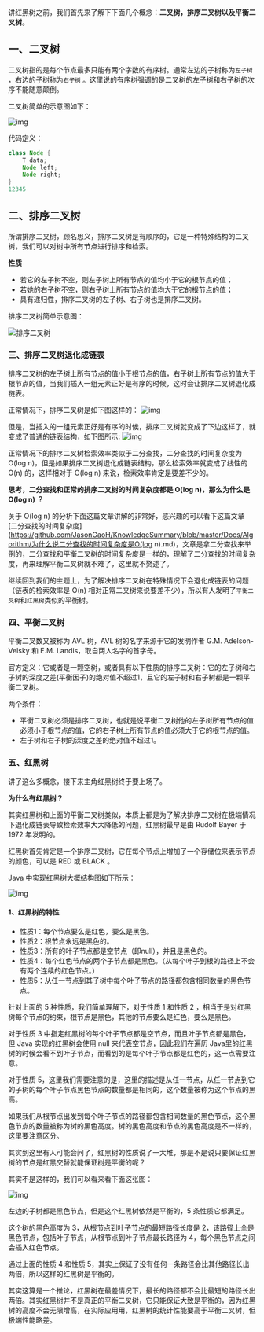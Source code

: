 讲红黑树之前，我们首先来了解下下面几个概念：**二叉树，排序二叉树以及平衡二叉树**。

## 一、二叉树

二叉树指的是每个节点最多只能有两个字数的有序树。通常左边的子树称为`左子树` ，右边的子树称为`右子树` 。这里说的有序树强调的是二叉树的左子树和右子树的次序不能随意颠倒。

二叉树简单的示意图如下：

![img](https://imgconvert.csdnimg.cn/aHR0cHM6Ly9yYXcuZ2l0aHVidXNlcmNvbnRlbnQuY29tL0phc29uR2FvSC9JbWFnZXMvbWFzdGVyL2JpbmFyeV90cmVlX25vZGUucG5n?x-oss-process=image/format,png)

代码定义：

```java
class Node {
    T data;
    Node left;
    Node right;
}
12345
```

## 二、排序二叉树

所谓排序二叉树，顾名思义，排序二叉树是有顺序的，它是一种特殊结构的二叉树，我们可以对树中所有节点进行排序和检索。

**性质**

- 若它的左子树不空，则左子树上所有节点的值均小于它的根节点的值；
- 若她的右子树不空，则右子树上所有节点的值均大于它的根节点的值；
- 具有递归性，排序二叉树的左子树、右子树也是排序二叉树。

排序二叉树简单示意图：

![排序二叉树](https://imgconvert.csdnimg.cn/aHR0cHM6Ly9yYXcuZ2l0aHVidXNlcmNvbnRlbnQuY29tL0phc29uR2FvSC9JbWFnZXMvbWFzdGVyL2JpbmFyeV9zZWFyY2hfdHJlZS5wbmc?x-oss-process=image/format,png)

### 三、排序二叉树退化成链表

排序二叉树的左子树上所有节点的值小于根节点的值，右子树上所有节点的值大于根节点的值，当我们插入一组元素正好是有序的时候，这时会让排序二叉树退化成链表。

正常情况下，排序二叉树是如下图这样的：
![img](https://imgconvert.csdnimg.cn/aHR0cHM6Ly9yYXcuZ2l0aHVidXNlcmNvbnRlbnQuY29tL0phc29uR2FvSC9JbWFnZXMvbWFzdGVyL3JlZF9ibGFja190cmVlX25ld18xNS5wbmc?x-oss-process=image/format,png)

但是，当插入的一组元素正好是有序的时候，排序二叉树就变成了下边这样了，就变成了普通的链表结构，如下图所示:
![img](https://imgconvert.csdnimg.cn/aHR0cHM6Ly9yYXcuZ2l0aHVidXNlcmNvbnRlbnQuY29tL0phc29uR2FvSC9JbWFnZXMvbWFzdGVyL2JpbmFyeV9zZWFyY2hfbGlua190cmVlLnBuZw?x-oss-process=image/format,png)

正常情况下的排序二叉树检索效率类似于二分查找，二分查找的时间复杂度为 O(log n)，但是如果排序二叉树退化成链表结构，那么检索效率就变成了线性的 O(n) 的，这样相对于 O(log n) 来说，检索效率肯定是要差不少的。

**思考，二分查找和正常的排序二叉树的时间复杂度都是 O(log n)，那么为什么是O(log n) ？**

关于 O(log n) 的分析下面这篇文章讲解的非常好，感兴趣的可以看下这篇文章 [二分查找的时间复杂度](https://github.com/JasonGaoH/KnowledgeSummary/blob/master/Docs/Algorithm/为什么说二分查找的时间复杂度是O(log n).md)，文章是拿二分查找来举例的，二分查找和平衡二叉树的时间复杂度是一样的，理解了二分查找的时间复杂度，再来理解平衡二叉树就不难了，这里就不赘述了。

继续回到我们的主题上，为了解决排序二叉树在特殊情况下会退化成链表的问题（链表的检索效率是 O(n) 相对正常二叉树来说要差不少），所以有人发明了`平衡二叉树`和`红黑树`类似的平衡树。

### 四、平衡二叉树

平衡二叉数又被称为 AVL 树，AVL 树的名字来源于它的发明作者 G.M. Adelson-Velsky 和 E.M. Landis，取自两人名字的首字母。

官方定义：它或者是一颗空树，或者具有以下性质的排序二叉树：它的左子树和右子树的深度之差(平衡因子)的绝对值不超过1，且它的左子树和右子树都是一颗平衡二叉树。

两个条件：

- 平衡二叉树必须是排序二叉树，也就是说平衡二叉树他的左子树所有节点的值必须小于根节点的值，它的右子树上所有节点的值必须大于它的根节点的值。
- 左子树和右子树的深度之差的绝对值不超过1。

### 五、红黑树

讲了这么多概念，接下来主角红黑树终于要上场了。

**为什么有红黑树？**

其实红黑树和上面的平衡二叉树类似，本质上都是为了解决排序二叉树在极端情况下退化成链表导致检索效率大大降低的问题，红黑树最早是由 Rudolf Bayer 于 1972 年发明的。

红黑树首先肯定是一个排序二叉树，它在每个节点上增加了一个存储位来表示节点的颜色，可以是 RED 或 BLACK 。

Java 中实现红黑树大概结构图如下所示：

![img](https://imgconvert.csdnimg.cn/aHR0cHM6Ly9yYXcuZ2l0aHVidXNlcmNvbnRlbnQuY29tL0phc29uR2FvSC9JbWFnZXMvbWFzdGVyL3JlZF9ibGFja190cmVlX25ld18xMy5wbmc?x-oss-process=image/format,png)

#### 1、红黑树的特性

- 性质1：每个节点要么是红色，要么是黑色。
- 性质2：根节点永远是黑色的。
- 性质3：所有的叶子节点都是空节点（即null），并且是黑色的。
- 性质4：每个红色节点的两个子节点都是黑色。（从每个叶子到根的路径上不会有两个连续的红色节点。）
- 性质5：从任一节点到其子树中每个叶子节点的路径都包含相同数量的黑色节点。

针对上面的 5 种性质，我们简单理解下，对于性质 1 和性质 2 ，相当于是对红黑树每个节点的约束，根节点是黑色，其他的节点要么是红色，要么是黑色。

对于性质 3 中指定红黑树的每个叶子节点都是空节点，而且叶子节点都是黑色，但 Java 实现的红黑树会使用 null 来代表空节点，因此我们在遍历 Java里的红黑树的时候会看不到叶子节点，而看到的是每个叶子节点都是红色的，这一点需要注意。

对于性质 5，这里我们需要注意的是，这里的描述是从任一节点，从任一节点到它的子树的每个叶子节点黑色节点的数量都是相同的，这个数量被称为这个节点的黑高。

如果我们从根节点出发到每个叶子节点的路径都包含相同数量的黑色节点，这个黑色节点的数量被称为树的黑色高度。树的黑色高度和节点的黑色高度是不一样的，这里要注意区分。

其实到这里有人可能会问了，红黑树的性质说了一大堆，那是不是说只要保证红黑树的节点是红黑交替就能保证树是平衡的呢？

其实不是这样的，我们可以看来看下面这张图：

![img](https://imgconvert.csdnimg.cn/aHR0cHM6Ly9yYXcuZ2l0aHVidXNlcmNvbnRlbnQuY29tL0phc29uR2FvSC9JbWFnZXMvbWFzdGVyL3JlZF9ibGFja190cmVlX25ld18xNC5wbmc?x-oss-process=image/format,png)

左边的子树都是黑色节点，但是这个红黑树依然是平衡的，5 条性质它都满足。

这个树的黑色高度为 3，从根节点到叶子节点的最短路径长度是 2，该路径上全是黑色节点，包括叶子节点，从根节点到叶子节点最长路径为 4，每个黑色节点之间会插入红色节点。

通过上面的性质 4 和性质 5，其实上保证了没有任何一条路径会比其他路径长出两倍，所以这样的红黑树是平衡的。

其实这算是一个推论，红黑树在最差情况下，最长的路径都不会比最短的路径长出两倍。其实红黑树并不是真正的平衡二叉树，它只能保证大致是平衡的，因为红黑树的高度不会无限增高，在实际应用用，红黑树的统计性能要高于平衡二叉树，但极端性能略差。